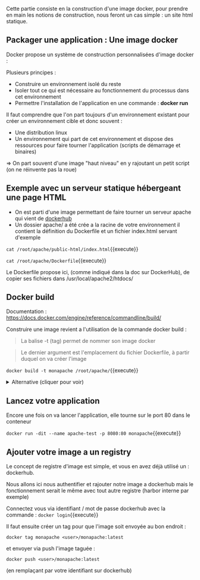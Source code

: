 Cette partie consiste en la construction d'une image docker, pour prendre en main les notions de construction, nous feront un cas simple : un site html statique.

## Packager une application : Une image docker

Docker propose un système de construction personnalisées d'image docker : 

Plusieurs principes : 
- Construire un environnement isolé du reste 
- Isoler tout ce qui est nécessaire au fonctionnement du processus dans cet environnement
- Permettre l'installation de l'application en une commande : **docker run <nom-image>**

Il faut comprendre que l'on part toujours d'un environnement existant pour créer un environnement cible et donc souvent :
- Une distribution linux
- Un environnement qui part de cet environnement et dispose des ressources pour faire tourner l'application (scripts de démarrage et binaires)

=> On part souvent d'une image "haut niveau" en y rajoutant un petit script (on ne réinvente pas la roue)

## Exemple avec un serveur statique hébergeant une page HTML

- On est parti d'une image permettant de faire tourner un serveur apache qui vient de [dockerhub](https://hub.docker.com/_/httpd)
- Un dossier apache/ a été crée a la racine de votre environnement il contient la définition du Dockerfile et un fichier index.html servant d'exemple

`
cat /root/apache/public-html/index.html
`{{execute}}


`
cat /root/apache/Dockerfile
`{{execute}}


Le Dockerfile propose ici, (comme indiqué dans la doc sur DockerHub), de copier ses fichiers dans /usr/local/apache2/htdocs/

## Docker build
Documentation : https://docs.docker.com/engine/reference/commandline/build/

Construire une image revient a l'utilisation de la commande docker build : 

> La balise -t (tag) permet de nommer son image docker

> Le dernier argument est l'emplacement du fichier Dockerfile, à partir duquel on va créer l'image

`
docker build -t monapache /root/apache/
`{{execute}}

<details>
<summary>Alternative (cliquer pour voir)</summary>
    <p>

- Déplacement

`
cd /root/apache/
`{{execute}}

- Construction de l'image a partir de tout ce qu'on a à la racine

`
docker build -t monapache .
`{{execute}}

- Retour arrière

`
cd /root/
`{{execute}}


</p>
</details>

## Lancez votre application
Encore une fois on va lancer l'application, elle tourne sur le port 80 dans le conteneur

`
docker run -dit --name apache-test -p 8080:80 monapache
`{{execute}}

## Ajouter votre image a un registry
    
Le concept de registre d'image est simple, et vous en avez déjà utilisé un : dockerhub. 

Nous allons ici nous authentifier et rajouter notre image a dockerhub mais le fonctionnement serait le même avec tout autre registre (harbor interne par exemple)

Connectez vous via identifiant / mot de passe dockerhub avec la commande :
`
docker login
`{{execute}}

Il faut ensuite créer un tag pour que l'image soit envoyée au bon endroit :

`
docker tag monapache <user>/monapache:latest
`

et envoyer via push l'image taguée : 

`
docker push <user>/monapache:latest
`

(en remplaçant <user> par votre identifiant sur dockerhub)